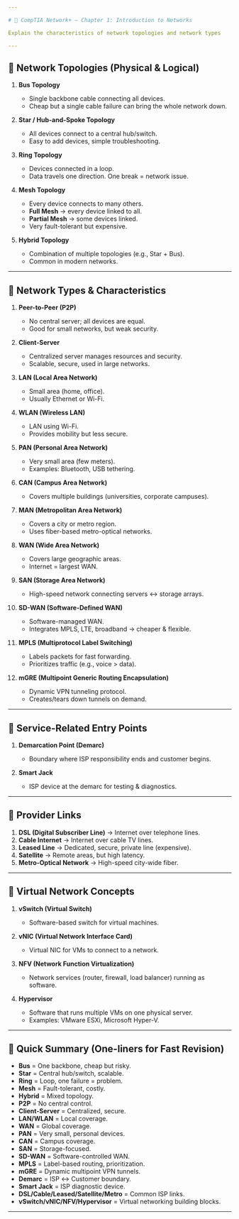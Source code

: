 ```yaml
---

# 📘 CompTIA Network+ – Chapter 1: Introduction to Networks

Explain the characteristics of network topologies and network types

---
```


## 🔹 Network Topologies (Physical & Logical)

1. **Bus Topology**

   * Single backbone cable connecting all devices.
   * Cheap but a single cable failure can bring the whole network down.

2. **Star / Hub-and-Spoke Topology**

   * All devices connect to a central hub/switch.
   * Easy to add devices, simple troubleshooting.

3. **Ring Topology**

   * Devices connected in a loop.
   * Data travels one direction. One break = network issue.

4. **Mesh Topology**

   * Every device connects to many others.
   * **Full Mesh** → every device linked to all.
   * **Partial Mesh** → some devices linked.
   * Very fault-tolerant but expensive.

5. **Hybrid Topology**

   * Combination of multiple topologies (e.g., Star + Bus).
   * Common in modern networks.

---

## 🔹 Network Types & Characteristics

1. **Peer-to-Peer (P2P)**

   * No central server; all devices are equal.
   * Good for small networks, but weak security.

2. **Client-Server**

   * Centralized server manages resources and security.
   * Scalable, secure, used in large networks.

3. **LAN (Local Area Network)**

   * Small area (home, office).
   * Usually Ethernet or Wi-Fi.

4. **WLAN (Wireless LAN)**

   * LAN using Wi-Fi.
   * Provides mobility but less secure.

5. **PAN (Personal Area Network)**

   * Very small area (few meters).
   * Examples: Bluetooth, USB tethering.

6. **CAN (Campus Area Network)**

   * Covers multiple buildings (universities, corporate campuses).

7. **MAN (Metropolitan Area Network)**

   * Covers a city or metro region.
   * Uses fiber-based metro-optical networks.

8. **WAN (Wide Area Network)**

   * Covers large geographic areas.
   * Internet = largest WAN.

9. **SAN (Storage Area Network)**

   * High-speed network connecting servers ↔ storage arrays.

10. **SD-WAN (Software-Defined WAN)**

    * Software-managed WAN.
    * Integrates MPLS, LTE, broadband → cheaper & flexible.

11. **MPLS (Multiprotocol Label Switching)**

    * Labels packets for fast forwarding.
    * Prioritizes traffic (e.g., voice > data).

12. **mGRE (Multipoint Generic Routing Encapsulation)**

    * Dynamic VPN tunneling protocol.
    * Creates/tears down tunnels on demand.

---

## 🔹 Service-Related Entry Points

1. **Demarcation Point (Demarc)**

   * Boundary where ISP responsibility ends and customer begins.

2. **Smart Jack**

   * ISP device at the demarc for testing & diagnostics.

---

## 🔹 Provider Links

1. **DSL (Digital Subscriber Line)** → Internet over telephone lines.
2. **Cable Internet** → Internet over cable TV lines.
3. **Leased Line** → Dedicated, secure, private line (expensive).
4. **Satellite** → Remote areas, but high latency.
5. **Metro-Optical Network** → High-speed city-wide fiber.

---

## 🔹 Virtual Network Concepts

1. **vSwitch (Virtual Switch)**

   * Software-based switch for virtual machines.

2. **vNIC (Virtual Network Interface Card)**

   * Virtual NIC for VMs to connect to a network.

3. **NFV (Network Function Virtualization)**

   * Network services (router, firewall, load balancer) running as software.

4. **Hypervisor**

   * Software that runs multiple VMs on one physical server.
   * Examples: VMware ESXi, Microsoft Hyper-V.

---

## 📌 Quick Summary (One-liners for Fast Revision)

* **Bus** = One backbone, cheap but risky.
* **Star** = Central hub/switch, scalable.
* **Ring** = Loop, one failure = problem.
* **Mesh** = Fault-tolerant, costly.
* **Hybrid** = Mixed topology.
* **P2P** = No central control.
* **Client-Server** = Centralized, secure.
* **LAN/WLAN** = Local coverage.
* **WAN** = Global coverage.
* **PAN** = Very small, personal devices.
* **CAN** = Campus coverage.
* **SAN** = Storage-focused.
* **SD-WAN** = Software-controlled WAN.
* **MPLS** = Label-based routing, prioritization.
* **mGRE** = Dynamic multipoint VPN tunnels.
* **Demarc** = ISP ↔ Customer boundary.
* **Smart Jack** = ISP diagnostic device.
* **DSL/Cable/Leased/Satellite/Metro** = Common ISP links.
* **vSwitch/vNIC/NFV/Hypervisor** = Virtual networking building blocks.

---
